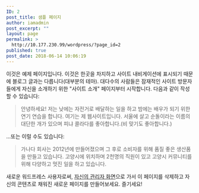 ```yaml
---
ID: 2
post_title: 샘플 페이지
author: iamadmin
post_excerpt: ""
layout: page
permalink: >
  http://10.177.230.99/wordpress/?page_id=2
published: true
post_date: 2018-06-14 10:06:19
---
```

이것은 예제 페이지입니다. 이것은 한곳을 차지하고 사이트 내비게이션에 표시되기 때문에 블로그 글과는 다릅니다(대부분의 테마). 대다수의 사람들은 잠재적인 사이트 방문자들에게 자신을 소개하기 위한 "사이트 소개" 페이지부터 시작합니다. 다음과 같이 작성할 수 있습니다:

<blockquote>안녕하세요! 저는 낮에는 자전거로 배달하는 일을 하고 밤에는 배우가 되기 위한 연기 연습을 합니다. 여기는 제 웹사이트입니다. 서울에 살고 순돌이라는 이름의 대단한 개가 있으며 피냐 콜라다를 좋아합니다.(비 맞기도 좋아합니다.)</blockquote>

...또는 이럴 수도 있습니다:

<blockquote>가나다 회사는 2012년에 만들어졌으며 그 후로 소비자를 위해 품질 좋은 생산품을 만들고 있습니다. 고양시에 위치하며 2천명의 직원이 있고 고양시 커뮤니티를 위해 다양하고 멋진 일을 하고 있습니다.</blockquote>

새로운 워드프레스 사용자로써, <a href="http://10.177.230.99/wordpress/wp-admin/">자신의 관리자 화면</a>으로 가서 이 페이지를 삭제하고 자신의 콘텐츠로 채워진 새로운 페이지를 만들어보세요. 즐기세요!